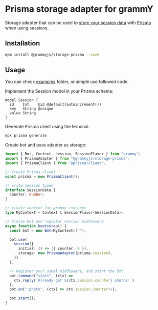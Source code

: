 # Prisma storage adapter for grammY

Storage adapter that can be used to [store your session data](https://grammy.dev/plugins/session.html) with [Prisma](https://www.prisma.io/) when using sessions.

## Installation

```bash
npm install @grammyjs/storage-prisma --save
```

## Usage

You can check [examples](https://github.com/grammyjs/storages/tree/main/packages/prisma/examples) folder, or simple use followed code:

Implement the Session model in your Prisma schema:

```prisma
model Session {
  id    Int    @id @default(autoincrement())
  key   String @unique
  value String
}
```

Generate Prisma client using the terminal:

```bash
npx prisma generate
```

Create bot and pass adapter as storage:

```ts
import { Bot, Context, session, SessionFlavor } from "grammy";
import { PrismaAdapter } from "@grammyjs/storage-prisma";
import { PrismaClient } from "@prisma/client";

// Create Prisma client
const prisma = new PrismaClient();

// write session types
interface SessionData {
  counter: number;
}

// create context for grammy instance
type MyContext = Context & SessionFlavor<SessionData>;

// Create bot and register session middleware
async function bootstrap() {
  const bot = new Bot<MyContext>("");

  bot.use(
    session({
      initial: () => ({ counter: 0 }),
      storage: new PrismaAdapter(prisma.session),
    })
  );

  // Register your usual middleware, and start the bot
  bot.command("stats", (ctx) =>
    ctx.reply(`Already got ${ctx.session.counter} photos!`)
  );
  bot.on(":photo", (ctx) => ctx.session.counter++);

  bot.start();
}
```
